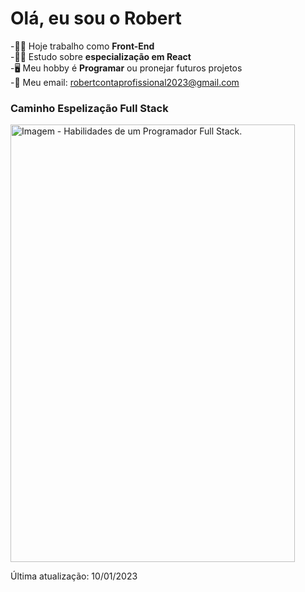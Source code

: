 # Olá, eu sou o Robert

-🧑‍💼 Hoje trabalho como <b>Front-End</b> <br/>
-🧑‍🎓 Estudo sobre <b>especialização em React</b> <br/>
-🖥️ Meu hobby é <b>Programar</b> ou pronejar futuros projetos <br/>
-📧 Meu email: robertcontaprofissional2023@gmail.com
<h3>Caminho Espelização Full Stack</h3>

<div>
  <img src = "https://stellar-clafoutis-1a089e.netlify.app/Imagens/Desenvolvimento_2023.png" width="95%" height="700px"  alt="Imagem - Habilidades de um Programador Full Stack.">
  
</div>  


Última atualização: 10/01/2023
